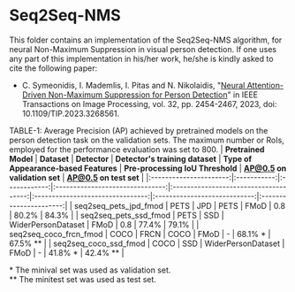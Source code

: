 Seq2Seq-NMS
======

This folder contains an implementation of the Seq2Seq-NMS algorithm, for neural Non-Maximum Suppression in visual person detection. If one uses any part of this implementation in his/her work, he/she is kindly asked to cite the following paper:

- C. Symeonidis, I. Mademlis, I. Pitas and N. Nikolaidis, "[Neural Attention-Driven Non-Maximum Suppression for Person Detection](https://ieeexplore.ieee.org/abstract/document/10107719)" in IEEE Transactions on Image Processing, vol. 32, pp. 2454-2467, 2023, doi: 10.1109/TIP.2023.3268561.

TABLE-1: Average Precision (AP) achieved by pretrained models on the person detection task on the validation sets. The maximum number or RoIs, employed for the performance evaluation was set to 800.
|  **Pretrained Model**  | **Dataset** | **Detector** | **Detector's training dataset** | **Type of Appearance-based Features** | **Pre-processing IoU Threshold** | **AP@0.5 on validation set** | **AP@0.5 on test set** |
|:----------------------:|:-----------:|:------------:|:-------------------------------:|:-------------------------------------:|:--------------------------------:|:----------------------------:|:----------------------:|
|  seq2seq_pets_jpd_fmod |     PETS    |      JPD     |            PETS           |                  FMoD                 |                0.8               |             80.2%            |          84.3%         |
|  seq2seq_pets_ssd_fmod |     PETS    |      SSD     |     WiderPersonDataset    |                  FMoD                 |                0.8               |             77.4%            |          79.1%         |
| seq2seq_coco_frcn_fmod |     COCO    |     FRCN     |            COCO           |                  FMoD                 |                 -                |             68.1% \*            |          67.5% \*\*         |
| seq2seq_coco_ssd_fmod  |     COCO    |      SSD     |     WiderPersonDataset    |                  FMoD                 |                 -                |             41.8% \*                 |            42.4% **      |

\* The minival set was used as validation set.<br>
\*\* The minitest set was used as test set.

